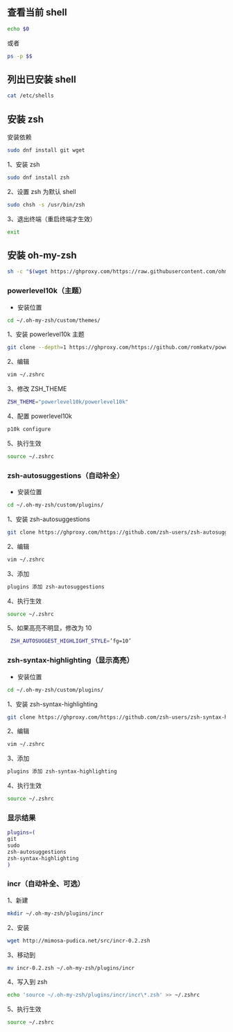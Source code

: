## 查看当前 shell

```sh
echo $0
```

或者

```sh
ps -p $$
```

## 列出已安装 shell

```sh
cat /etc/shells
```

## 安装 zsh

安装依赖

```sh
sudo dnf install git wget
```

1、安装 zsh

```sh
sudo dnf install zsh
```

2、设置 zsh 为默认 shell

```sh
sudo chsh -s /usr/bin/zsh
```

3、退出终端（重启终端才生效）

```sh
exit
```

## 安装 oh-my-zsh

```sh
sh -c "$(wget https://ghproxy.com/https://raw.githubusercontent.com/ohmyzsh/ohmyzsh/master/tools/install.sh -O -)"
```

### powerlevel10k（主题）

- 安装位置

```sh
cd ~/.oh-my-zsh/custom/themes/
```

1、安装 powerlevel10k 主题

```sh
git clone --depth=1 https://ghproxy.com/https://github.com/romkatv/powerlevel10k.git ${ZSH_CUSTOM:-$HOME/.oh-my-zsh/custom}/themes/powerlevel10k
```

2、编辑

```sh
vim ~/.zshrc
```

3、修改 ZSH_THEME

```sh
ZSH_THEME="powerlevel10k/powerlevel10k"
```

4、配置 powerlevel10k

```sh
p10k configure
```

5、执行生效

```sh
source ~/.zshrc
```

### zsh-autosuggestions（自动补全）

- 安装位置

```sh
cd ~/.oh-my-zsh/custom/plugins/
```

1、安装 zsh-autosuggestions

```sh
git clone https://ghproxy.com/https://github.com/zsh-users/zsh-autosuggestions.git ${ZSH_CUSTOM:-~/.oh-my-zsh/custom}/plugins/zsh-autosuggestions
```

2、编辑

```sh
vim ~/.zshrc
```

3、添加

```sh
plugins 添加 zsh-autosuggestions
```

4、执行生效

```sh
source ~/.zshrc
```

5、如果高亮不明显，修改为 10

```sh
 ZSH_AUTOSUGGEST_HIGHLIGHT_STYLE=’fg=10’
```

### zsh-syntax-highlighting（显示高亮）

- 安装位置

```sh
cd ~/.oh-my-zsh/custom/plugins/
```

1、安装 zsh-syntax-highlighting

```sh
git clone https://ghproxy.com/https://github.com/zsh-users/zsh-syntax-highlighting.git ${ZSH_CUSTOM:-~/.oh-my-zsh/custom}/plugins/zsh-syntax-highlighting
```

2、编辑

```sh
vim ~/.zshrc
```

3、添加

```sh
plugins 添加 zsh-syntax-highlighting
```

4、执行生效

```sh
source ~/.zshrc
```

### 显示结果

```sh
plugins=(
git
sudo
zsh-autosuggestions
zsh-syntax-highlighting
)
```

### incr（自动补全、可选）

1、新建

```sh
mkdir ~/.oh-my-zsh/plugins/incr
```

2、安装

```sh
wget http://mimosa-pudica.net/src/incr-0.2.zsh
```

3、移动到

```sh
mv incr-0.2.zsh ~/.oh-my-zsh/plugins/incr
```

4、写入到 zsh

```sh
echo 'source ~/.oh-my-zsh/plugins/incr/incr\*.zsh' >> ~/.zshrc
```

5、执行生效

```sh
source ~/.zshrc
```
